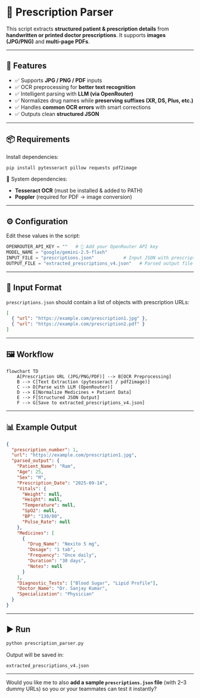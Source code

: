 
# 🏥 Prescription Parser

This script extracts **structured patient & prescription details** from **handwritten or printed doctor prescriptions**.
It supports **images (JPG/PNG)** and **multi-page PDFs**.

---

## 🚀 Features

* ✅ Supports **JPG / PNG / PDF** inputs
* ✅ OCR preprocessing for **better text recognition**
* ✅ Intelligent parsing with **LLM (via OpenRouter)**
* ✅ Normalizes drug names while **preserving suffixes (XR, DS, Plus, etc.)**
* ✅ Handles **common OCR errors** with smart corrections
* ✅ Outputs clean **structured JSON**

---

## 📦 Requirements

Install dependencies:

```bash
pip install pytesseract pillow requests pdf2image
```

🔹 System dependencies:

* **Tesseract OCR** (must be installed & added to PATH)
* **Poppler** (required for PDF → image conversion)

---

## ⚙️ Configuration

Edit these values in the script:

```python
OPENROUTER_API_KEY = ""   # 🔑 Add your OpenRouter API key
MODEL_NAME = "google/gemini-2.5-flash"
INPUT_FILE = "prescriptions.json"           # Input JSON with prescription URLs
OUTPUT_FILE = "extracted_prescriptions_v4.json"   # Parsed output file
```

---

## 📂 Input Format

`prescriptions.json` should contain a list of objects with prescription URLs:

```json
[
  { "url": "https://example.com/prescription1.jpg" },
  { "url": "https://example.com/prescription2.pdf" }
]
```

---

## 🖼️ Workflow

```mermaid
flowchart TD
    A[Prescription URL (JPG/PNG/PDF)] --> B[OCR Preprocessing]
    B --> C[Text Extraction (pytesseract / pdf2image)]
    C --> D[Parse with LLM (OpenRouter)]
    D --> E[Normalize Medicines + Patient Data]
    E --> F[Structured JSON Output]
    F --> G[Save to extracted_prescriptions_v4.json]
```

---

## 📊 Example Output

```json
{
  "prescription_number": 1,
  "url": "https://example.com/prescription1.jpg",
  "parsed_output": {
    "Patient_Name": "Ram",
    "Age": 25,
    "Sex": "M",
    "Prescription_Date": "2025-09-14",
    "Vitals": {
      "Weight": null,
      "Height": null,
      "Temperature": null,
      "SpO2": null,
      "BP": "130/80",
      "Pulse_Rate": null
    },
    "Medicines": [
      {
        "Drug_Name": "Nexito 5 mg",
        "Dosage": "1 tab",
        "Frequency": "Once daily",
        "Duration": "30 days",
        "Notes": null
      }
    ],
    "Diagnostic_Tests": ["Blood Sugar", "Lipid Profile"],
    "Doctor_Name": "Dr. Sanjay Kumar",
    "Specialization": "Physician"
  }
}
```

---

## ▶️ Run

```bash
python prescription_parser.py
```

Output will be saved in:

```
extracted_prescriptions_v4.json
```

---

Would you like me to also **add a sample `prescriptions.json` file** (with 2–3 dummy URLs) so you or your teammates can test it instantly?
